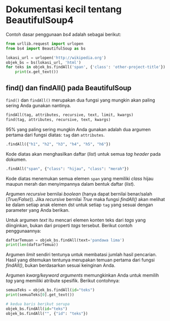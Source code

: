 # Dokumentasi kecil tentang BeautifulSoup4
Contoh dasar penggunaan *bs4* adalah sebagai berikut:

```python
from urllib.request import urlopen
from bs4 import BeautifulSoup as bs

lokasi_url = urlopen('http://wikipedia.org')
objek_bs = bs(lokasi_url, 'html')
for teks in objek_bs.findAll('span', {'class': 'other-project-title'}):
    print(x.get_text())
```

## find() dan findAll() pada BeautifulSoup
`find()` dan `findAll()` merupakan dua fungsi yang mungkin akan paling sering
Anda gunakan nantinya.

```python
findAll(tag, attributes, recursive, text, limit, kwargs)
find(tag, attributes, recursive, text, kwargs)
```
95% yang paling sering mungkin Anda gunakan adalah dua argumen pertama dari
fungsi diatas: `tag` dan `attributes`.

```python
.findAll({"h1", "h2", "h3", "h4", "h5", "h6"})
```
Kode diatas akan menghasilkan daftar (*list*) untuk semua *tag header* pada
dokumen.

```python
.findAll("span", {"class": "hijau", "class": "merah"})
```
Kode diatas menemukan semua elemen `span` yang memiliki *class* hijau maupun
merah dan menyimpannya dalam bentuk daftar (*list*).

Argumen *recursive* bernilai *boolean* (hanya dapat bernilai benar/salah
(*True/False*)). Jika *recursive* bernilai *True* maka fungsi *findAll()*
akan melihat ke dalam setiap anak elemen dst untuk setiap `tag` yang sesuai dengan
parameter yang Anda berikan. 

Untuk argumen *text* itu mencari elemen konten teks dari *tags* yang
diinginkan, bukan dari properti *tags* tersebut. Berikut contoh penggunaannya:

```python
daftarTemuan = objek_bs.findAll(text='pandawa lima')
print(len(daftarTemua))
```

Argumen *limit* sendiri tentunya untuk membatasi jumlah hasil pencarian. Hasil
yang ditemukan tentunya merupakan temuan pertama dari fungsi *findAll()*,
bukan berdasarkan sesuai keinginan Anda.

Argumen *kwarg/keyword arguments* memungkinkan Anda untuk memilih *tag* yang
memiliki atribute spesifik. Berikut contohnya:

```python
semuaTeks = objek_bs.findAll(id="teks")
print(semuaTeks[0].get_text())

# kedua baris berikut serupa
objek_bs.findAll(id="teks")
objek_bs.findAll("", {"id": "teks"})
```
